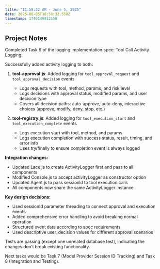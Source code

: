 ```yaml
---
title: "11:58:32 AM - June 5, 2025"
date: 2025-06-05T18:58:32.558Z
timestamp: 1749149912558
---
```


## Project Notes

Completed Task 6 of the logging implementation spec: Tool Call Activity Logging. 

Successfully added activity logging to both:

1. **tool-approval.js**: Added logging for `tool_approval_request` and `tool_approval_decision` events
   - Logs requests with tool, method, params, and risk level
   - Logs decisions with approval status, modified params, and user decision type
   - Covers all decision paths: auto-approve, auto-deny, interactive choices (approve, modify, deny, stop, etc.)

2. **tool-registry.js**: Added logging for `tool_execution_start` and `tool_execution_complete` events  
   - Logs execution start with tool, method, and params
   - Logs execution completion with success status, result, timing, and error info
   - Uses try/finally to ensure completion event is always logged

**Integration changes:**
- Updated Lace.js to create ActivityLogger first and pass to all components
- Modified Console.js to accept activityLogger as constructor option
- Updated Agent.js to pass sessionId to tool execution calls
- All components now share the same ActivityLogger instance

**Key design decisions:**
- Used sessionId parameter threading to connect approval and execution events
- Added comprehensive error handling to avoid breaking normal operation  
- Structured event data according to spec requirements
- Used descriptive user_decision values for different approval scenarios

Tests are passing (except one unrelated database test), indicating the changes don't break existing functionality.

Next tasks would be Task 7 (Model Provider Session ID Tracking) and Task 8 (Integration and Testing).
